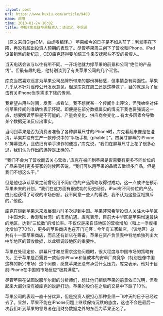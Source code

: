 ```yaml
---
layout: post
url: https://www.huxiu.com/article/9480
name: 虎嗅
time: 2013-01-24 16:02
title: 蒂姆?库克致苹果投资人：请淡定，不信谣
---
```

（原文来自GigaOM，由虎嗅编译。） 苹果如今的日子是不如从前了：利润率在下降，再没有超出投资人预期的表现了。尽管苹果周三创下了营收和iPhone、iPad设备销售的新纪录，CEO库克还得要加倍工作来安抚那些不安的投资人。

当天电话会议与以往有所不同。一开场他就力撑苹果的前景和公司“绝佳的产品线”。但最有趣的是，他特别谈到了有关苹果公司的几个谣言。

库克当然喜欢谣言为苹果公司品牌所带来的那份神秘感，但事情总有两面性。苹果几乎从不针对谣传公开发表意见，但是库克在周三还是这样做了，目的就是为了反击有关iPhone当季需求下降的传闻。

我希望占用些时间，发表一点看法。我不想就某一个传闻作出评论，但我始终对任何苹果传闻的准确性表示怀疑。即便是在部分数据属实的情况下我也要强调这一点，想要解读苹果是不可能的。产量会变化、供应商会变化… 有太多因素会导致某个数据无法反应出事实。

当问到苹果是否为消费者准备了各种屏幕尺寸的iPhone时，库克看起来像是在澄清，苹果并没有生产一款传说中的“平板手机（phablet）”。四英寸屏幕的iPhone 5“屏幕更大，且依旧有单手操作的便捷，”库克说，“我们在屏幕尺寸上花了很多心思，我们认为作出的选择是正确的。”

“我们不会为了营收而去关心营收，”库克在被问到苹果是否需要有更多不同价位的产品来吸引更多买家的时候回答说，“我们可以用苹果的品牌去做很多产品，但是我们不想这么干。”

但是他也承认苹果之前曾经用不同价位的产品策略取得过成功，这一点或许在预示苹果未来的计划。“我们在这方面有很成功的历史经验，iPod有不同价位的产品，由此也获得了可观的市场份额。我不同意一些人的看法，我不认为这些互相排斥的。”他说。

库克在谈到苹果未来发展潜力时多次提到中国。苹果非常希望投资人关注大中华区（中国大陆、香港和台湾）的市场机遇。库克表示，目前大中华区是苹果增速最快的地区，达到“三位数”的增长率。不仅仅是来自该地区的营收增加（和上一季度相比增加了70%），更多的苹果商店也在开门迎客：今年有五家新店，（该地区）总共有十一家苹果商店，而且还有新店在筹备。苹果在资产负债表中特地单独列出大中华地区的营收数据，以此强调该地区的重要性。

苹果在处理定价、屏幕尺寸和总需求这些问题时，很大程度与中国市场的策略有关。至于苹果是否需要一款低价iPhone和低成本的安卓厂商竞争（特别是像中国这样的新兴市场）这个问题，感觉苹果还没有承受什么压力。库克表示，他对于目前iPhone在中国的市场反应“极其满意“。

尽管苹果在试图说服华尔街的分析师们，想让他们相信苹果的前景依旧光明，但看起来大部分没有被库克的说辞打动。苹果的股价在之后的交易中下跌了10%。

苹果公司的表现一直十分优异，但是投资人很担心那种业绩一飞冲天的日子已经过去了。显然，苹果不能在iPhone问题上继续保持沉默的态度，这也不会是最后一次我们听到苹果的领导者在用财务数据之外的东西为苹果正名了。

